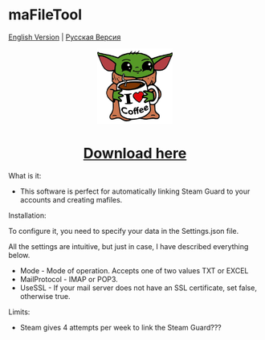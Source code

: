 # maFileTool
[English Version](README.en.md) | [Русская Версия](README.ru.md)

<p align="center">
  <img src="https://github.com/Riddler2077/maFileTool/blob/master/Yoda.png" width="150" alt="img">
  <h1 align="center"><a href="https://github.com/Riddler2077/maFileTool/releases/tag/maFileTool1.0.9" target="_blank">Download here</a></h1>
</p>

What is it:
- This software is perfect for automatically linking Steam Guard to your accounts and creating mafiles.

Installation:

To configure it, you need to specify your data in the Settings.json file.

All the settings are intuitive, but just in case, I have described everything below.

- Mode - Mode of operation. Accepts one of two values TXT or EXCEL
- MailProtocol - IMAP or POP3.
- UseSSL - If your mail server does not have an SSL certificate, set false, otherwise true.

Limits:
- Steam gives 4 attempts per week to link the Steam Guard???

